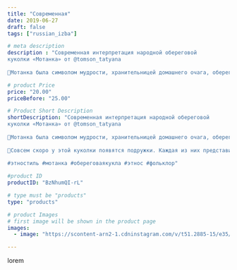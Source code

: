 ```yaml
---
title: "Современная"
date: 2019-06-27
draft: false
tags: ["russian_izba"]

# meta description
description : "Современная интерпретация народной обереговой
куколки «Мотанка» от @tomson_tatyana
⠀
🌾Мотанка была символом мудрости, хранительницей домашнего очага, оберегом, "

# product Price
price: "20.00"
priceBefore: "25.00"

# Product Short Description
shortDescription: "Современная интерпретация народной обереговой
куколки «Мотанка» от @tomson_tatyana
⠀
🌾Мотанка была символом мудрости, хранительницей домашнего очага, оберегом, посредницей между матерью и еще не родившимся ребенком – в каждую куклу вкладывали свой смысл.
⠀
🌱Совсем скоро у этой куколки появятся подружки. Каждая из них представит национальный костюм из новой коллекции Татьяны Геннадьевны Томсон.
⠀
#этностиль #мотанка #обереговаякукла #этнос #фольклор"

#product ID
productID: "BzNhumQI-rL"

# type must be "products"
type: "products"

# product Images
# first image will be shown in the product page
images:
  - image: "https://scontent-arn2-1.cdninstagram.com/v/t51.2885-15/e35/s1080x1080/64930705_657424004770030_3022326658097981090_n.jpg?_nc_ht=scontent-arn2-1.cdninstagram.com&_nc_cat=110&_nc_ohc=mkHHmjc_H1gAX-IFWZD&tp=1&oh=aa286d5458e0551e64c26f0e28747df7&oe=60518A76&ig_cache_key=MjA3NTQ2MzM0MDk5MTQ0MTYxMQ%3D%3D.2"

---
```

lorem

